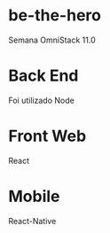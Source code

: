 # be-the-hero
Semana OmniStack 11.0

# Back End
Foi utilizado Node

# Front Web
React

# Mobile
React-Native
